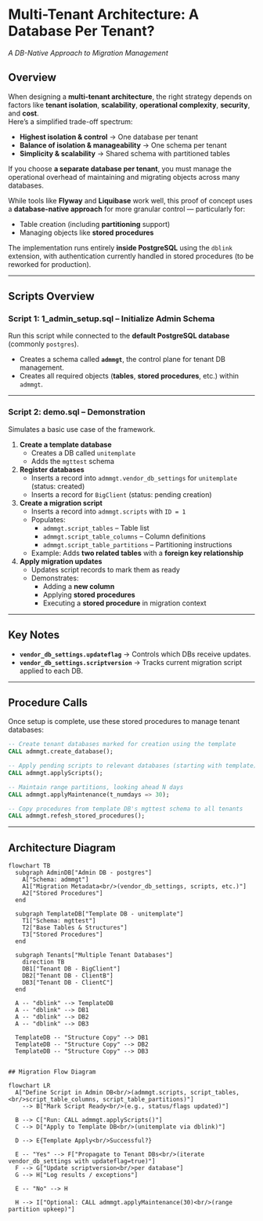 # Multi-Tenant Architecture: A Database Per Tenant?  
_A DB-Native Approach to Migration Management_

## Overview
When designing a **multi-tenant architecture**, the right strategy depends on factors like **tenant isolation**, **scalability**, **operational complexity**, **security**, and **cost**.  
Here’s a simplified trade-off spectrum:

- **Highest isolation & control** → One database per tenant  
- **Balance of isolation & manageability** → One schema per tenant  
- **Simplicity & scalability** → Shared schema with partitioned tables  

If you choose **a separate database per tenant**, you must manage the operational overhead of maintaining and migrating objects across many databases.

While tools like **Flyway** and **Liquibase** work well, this proof of concept uses a **database-native approach** for more granular control — particularly for:
- Table creation (including **partitioning** support)
- Managing objects like **stored procedures**

The implementation runs entirely **inside PostgreSQL** using the `dblink` extension, with authentication currently handled in stored procedures (to be reworked for production).

---

## Scripts Overview

### **Script 1:  1_admin_setup.sql  – Initialize Admin Schema**
Run this script while connected to the **default PostgreSQL database** (commonly `postgres`).

- Creates a schema called **`admmgt`**, the control plane for tenant DB management.
- Creates all required objects (**tables**, **stored procedures**, etc.) within `admmgt`.

---

### **Script 2: demo.sql – Demonstration**
Simulates a basic use case of the framework.

1. **Create a template database**
   - Creates a DB called `unitemplate`  
   - Adds the `mgttest` schema  
2. **Register databases**
   - Inserts a record into `admmgt.vendor_db_settings` for `unitemplate` (status: created)  
   - Inserts a record for `BigClient` (status: pending creation)  
3. **Create a migration script**
   - Inserts a record into `admmgt.scripts` with `ID = 1`  
   - Populates:
     - `admmgt.script_tables` – Table list  
     - `admmgt.script_table_columns` – Column definitions  
     - `admmgt.script_table_partitions` – Partitioning instructions  
   - Example: Adds **two related tables** with a **foreign key relationship**
4. **Apply migration updates**
   - Updates script records to mark them as ready  
   - Demonstrates:
     - Adding a **new column**  
     - Applying **stored procedures**  
     - Executing a **stored procedure** in migration context  

---

## Key Notes
- **`vendor_db_settings.updateflag`** → Controls which DBs receive updates.  
- **`vendor_db_settings.scriptversion`** → Tracks current migration script applied to each DB.

---

## Procedure Calls

Once setup is complete, use these stored procedures to manage tenant databases:

```sql
-- Create tenant databases marked for creation using the template
CALL admmgt.create_database();

-- Apply pending scripts to relevant databases (starting with template)
CALL admmgt.applyScripts();

-- Maintain range partitions, looking ahead N days
CALL admmgt.applyMaintenance(t_numdays => 30);

-- Copy procedures from template DB's mgttest schema to all tenants
CALL admmgt.refesh_stored_procedures();
```

---

## Architecture Diagram

```mermaid
flowchart TB
  subgraph AdminDB["Admin DB - postgres"]
    A["Schema: admmgt"]
    A1["Migration Metadata<br/>(vendor_db_settings, scripts, etc.)"]
    A2["Stored Procedures"]
  end

  subgraph TemplateDB["Template DB - unitemplate"]
    T1["Schema: mgttest"]
    T2["Base Tables & Structures"]
    T3["Stored Procedures"]
  end

  subgraph Tenants["Multiple Tenant Databases"]
    direction TB
    DB1["Tenant DB - BigClient"]
    DB2["Tenant DB - ClientB"]
    DB3["Tenant DB - ClientC"]
  end

  A -- "dblink" --> TemplateDB
  A -- "dblink" --> DB1
  A -- "dblink" --> DB2
  A -- "dblink" --> DB3

  TemplateDB -- "Structure Copy" --> DB1
  TemplateDB -- "Structure Copy" --> DB2
  TemplateDB -- "Structure Copy" --> DB3

```

```mermaid

## Migration Flow Diagram

flowchart LR
  A["Define Script in Admin DB<br/>(admmgt.scripts, script_tables,<br/>script_table_columns, script_table_partitions)"] 
    --> B["Mark Script Ready<br/>(e.g., status/flags updated)"]

  B --> C["Run: CALL admmgt.applyScripts()"]
  C --> D["Apply to Template DB<br/>(unitemplate via dblink)"]

  D --> E{Template Apply<br/>Successful?}

  E -- "Yes" --> F["Propagate to Tenant DBs<br/>(iterate vendor_db_settings with updateflag=true)"]
  F --> G["Update scriptversion<br/>per database"]
  G --> H["Log results / exceptions"]

  E -- "No" --> H

  H --> I["Optional: CALL admmgt.applyMaintenance(30)<br/>(range partition upkeep)"]
